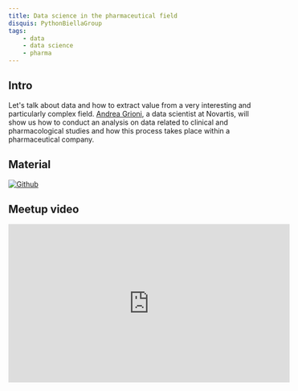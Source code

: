 ```yaml
---
title: Data science in the pharmaceutical field
disquis: PythonBiellaGroup
tags:
    - data
    - data science
    - pharma
---
```

## Intro

Let's talk about data and how to extract value from a very interesting and particularly complex field. [Andrea Grioni](https://www.linkedin.com/in/agrioni/), a data scientist at Novartis, will show us how to conduct an analysis on data related to clinical and pharmacological studies and how this process takes place within a pharmaceutical company.

## Material

[![Github](https://img.shields.io/badge/GitHub-181717.svg?style=for-the-badge&logo=GitHub&logoColor=white)](https://github.com/PythonBiellaGroup/DataScience_Pharma)

## Meetup video
<iframe width="560" height="315" src="https://www.youtube.com/embed/gXccqjug0qA" title="YouTube video player" frameborder="0" allow="accelerometer; autoplay; clipboard-write; encrypted-media; gyroscope; picture-in-picture; web-share" allowfullscreen></iframe>